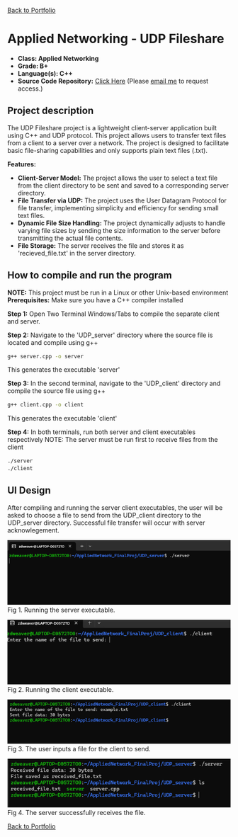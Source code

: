 [Back to Portfolio](./)

Applied Networking - UDP Fileshare
===============

-   **Class: Applied Networking** 
-   **Grade: B+** 
-   **Language(s): C++** 
-   **Source Code Repository:** [Click Here](https://github.com/zachWeav/CSCI332_Applied_Networking/blob/main/UDP_client/client.cpp) 
    (Please [email me](mailto:ZDWeaver@csustudent.net?subject=GitHub%20Access) to request access.)

## Project description

The UDP Fileshare project is a lightweight client-server application built using C++ and UDP protocol.  This project allows users to transfer text files from a client to a server over a network.
The project is designed to facilitate basic file-sharing capabilities and only supports plain text files (.txt).

**Features:**
-    **Client-Server Model:** The project allows the user to select a text file from the client directory to be sent and saved to a corresponding server directory.
-    **File Transfer via UDP:** The project uses the User Datagram Protocol for file transfer, implementing simplicity and efficiency for sending small text files.
-    **Dynamic File Size Handling:** The project dynamically adjusts to handle varying file sizes by sending the size information to the server before transmitting the actual file contents.
-    **File Storage:** The server receives the file and stores it as 'recieved_file.txt' in the server directory.  

## How to compile and run the program

**NOTE:**  This project must be run in a Linux or other Unix-based environment
**Prerequisites:** Make sure you have a C++ compiler installed

**Step 1:** Open Two Terminal Windows/Tabs
to compile the separate client and server.

**Step 2:** Navigate to the 'UDP_server' directory where the source file is located and compile using g++
```bash
g++ server.cpp -o server
```
This generates the executable 'server'

**Step 3:** In the second terminal, navigate to the 'UDP_client' directory and compile the source file using g++
```bash
g++ client.cpp -o client
```
This generates the executable 'client'

**Step 4:** In both terminals, run both server and client executables respectively
NOTE: The server must be run first to receive files from the client
```bash
./server
./client
``` 
## UI Design

After compiling and running the server client executables, the user will be asked to choose a file to send from the UDP_client directory to the UDP_server directory.  Successful file transfer will occur with server acknowlegement.

![screenshot](images/project1/serverRun.png)  
Fig 1. Running the server executable.

![screenshot](images/project1/clientRun.png)  
Fig 2. Running the client executable.

![screenshot](images/project1/clientSent.png)  
Fig 3. The user inputs a file for the client to send.

![screenshot](images/project1/serverReceived.png)  
Fig 4. The server successfully receives the file.


[Back to Portfolio](./)
